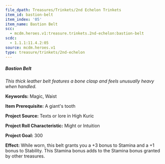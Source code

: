 ```yaml
---
file_dpath: Treasures/Trinkets/2nd Echelon Trinkets
item_id: bastion-belt
item_index: '05'
item_name: Bastion Belt
scc:
  - mcdm.heroes.v1:treasure.trinkets.2nd-echelon:bastion-belt
scdc:
  - 1.1.1:11.4.2:05
source: mcdm.heroes.v1
type: treasure/trinkets/2nd-echelon
---
```


##### Bastion Belt

*This thick leather belt features a bone clasp and feels unusually heavy when handled.*

**Keywords:** Magic, Waist

**Item Prerequisite:** A giant's tooth

**Project Source:** Texts or lore in High Kuric

**Project Roll Characteristic:** Might or Intuition

**Project Goal:** 300

**Effect:** While worn, this belt grants you a +3 bonus to Stamina and a +1 bonus to Stability. This Stamina bonus adds to the Stamina bonus granted by other treasures.
